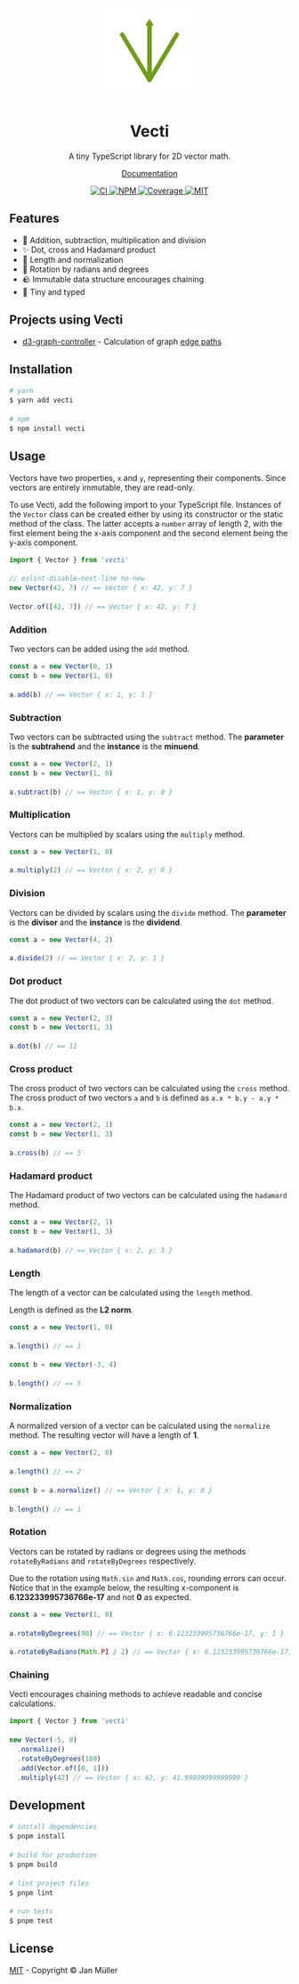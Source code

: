 <p align="center">
  <img src="https://github.com/DerYeger/yeger/raw/main/docs/vecti-docs/public/logo.svg" alt="Logo" width="164px" height="164px">
</p>

<h1 align="center">Vecti</h1>

<p align="center">
    A tiny TypeScript library for 2D vector math.
</p>

<p align="center">
  <a href="https://vecti.yeger.eu">
    Documentation
  </a>
</p>

<p align="center">
  <a href="https://github.com/DerYeger/yeger/actions/workflows/ci.yml">
    <img alt="CI" src="https://img.shields.io/github/actions/workflow/status/DerYeger/yeger/ci.yml?branch=main&label=ci&logo=github&color=#4DC71F">
  </a>
  <a href="https://www.npmjs.com/package/vecti">
    <img alt="NPM" src="https://img.shields.io/npm/v/vecti?logo=npm">
  </a>
  <a href="https://app.codecov.io/gh/DerYeger/yeger/tree/main/packages/vecti">
    <img alt="Coverage" src="https://codecov.io/gh/DerYeger/yeger/branch/main/graph/badge.svg?token=DjcvNlg4hd&flag=vecti">
  </a>
  <a href="https://opensource.org/licenses/MIT">
    <img alt="MIT" src="https://img.shields.io/npm/l/vecti?color=%234DC71F">
  </a>
</p>

## Features

- 🧮 Addition, subtraction, multiplication and division
- ✨ Dot, cross and Hadamard product
- 📏 Length and normalization
- 📐 Rotation by radians and degrees
- 🪨 Immutable data structure encourages chaining
- 💾 Tiny and typed

## Projects using Vecti

- [d3-graph-controller](https://github.com/DerYeger/yeger/tree/main/packages/d3-graph-controller) - Calculation of graph [edge paths](https://github.com/DerYeger/yeger/blob/main/packages/d3-graph-controller/src/lib/paths.ts)

## Installation

```bash
# yarn
$ yarn add vecti

# npm
$ npm install vecti
```

## Usage

Vectors have two properties, `x` and `y`, representing their components.
Since vectors are entirely immutable, they are read-only.

To use Vecti, add the following import to your TypeScript file.
Instances of the `Vector` class can be created either by using its constructor or the static method of the class.
The latter accepts a `number` array of length 2, with the first element being the x-axis component and the second element being the y-axis component.

```ts
import { Vector } from 'vecti'

// eslint-disable-next-line no-new
new Vector(42, 7) // == Vector { x: 42, y: 7 }

Vector.of([42, 7]) // == Vector { x: 42, y: 7 }
```

### Addition

Two vectors can be added using the `add` method.

```ts
const a = new Vector(0, 1)
const b = new Vector(1, 0)

a.add(b) // == Vector { x: 1, y: 1 }
```

### Subtraction

Two vectors can be subtracted using the `subtract` method.
The **parameter** is the **subtrahend** and the **instance** is the **minuend**.

```ts
const a = new Vector(2, 1)
const b = new Vector(1, 0)

a.subtract(b) // == Vector { x: 1, y: 0 }
```

### Multiplication

Vectors can be multiplied by scalars using the `multiply` method.

```ts
const a = new Vector(1, 0)

a.multiply(2) // == Vector { x: 2, y: 0 }
```

### Division

Vectors can be divided by scalars using the `divide` method.
The **parameter** is the **divisor** and the **instance** is the **dividend**.

```ts
const a = new Vector(4, 2)

a.divide(2) // == Vector { x: 2, y: 1 }
```

### Dot product

The dot product of two vectors can be calculated using the `dot` method.

```ts
const a = new Vector(2, 3)
const b = new Vector(1, 3)

a.dot(b) // == 11
```

### Cross product

The cross product of two vectors can be calculated using the `cross` method.
The cross product of two vectors `a` and `b` is defined as `a.x * b.y - a.y * b.x`.

```ts
const a = new Vector(2, 1)
const b = new Vector(1, 3)

a.cross(b) // == 5
```

### Hadamard product

The Hadamard product of two vectors can be calculated using the `hadamard` method.

```ts
const a = new Vector(2, 1)
const b = new Vector(1, 3)

a.hadamard(b) // == Vector { x: 2, y: 3 }
```

### Length

The length of a vector can be calculated using the `length` method.

Length is defined as the **L2 norm**.

```ts
const a = new Vector(1, 0)

a.length() // == 1

const b = new Vector(-3, 4)

b.length() // == 5
```

### Normalization

A normalized version of a vector can be calculated using the `normalize` method.
The resulting vector will have a length of **1**.

```ts
const a = new Vector(2, 0)

a.length() // == 2

const b = a.normalize() // == Vector { x: 1, y: 0 }

b.length() // == 1
```

### Rotation

Vectors can be rotated by radians or degrees using the methods `rotateByRadians` and `rotateByDegrees` respectively.

Due to the rotation using `Math.sin` and `Math.cos`, rounding errors can occur.
Notice that in the example below, the resulting x-component is **6.123233995736766e-17** and not **0** as expected.

```ts
const a = new Vector(1, 0)

a.rotateByDegrees(90) // == Vector { x: 6.123233995736766e-17, y: 1 }

a.rotateByRadians(Math.PI / 2) // == Vector { x: 6.123233995736766e-17, y: 1 }
```

### Chaining

Vecti encourages chaining methods to achieve readable and concise calculations.

```ts
import { Vector } from 'vecti'

new Vector(-5, 0)
  .normalize()
  .rotateByDegrees(180)
  .add(Vector.of([0, 1]))
  .multiply(42) // == Vector { x: 42, y: 41.99999999999999 }
```

## Development

```bash
# install dependencies
$ pnpm install

# build for production
$ pnpm build

# lint project files
$ pnpm lint

# run tests
$ pnpm test
```

## License

[MIT](https://github.com/DerYeger/yeger/blob/main/packages/vecti/LICENSE) - Copyright &copy; Jan Müller
